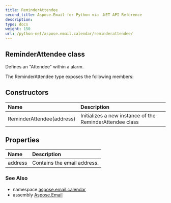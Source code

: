 ```yaml
---
title: ReminderAttendee
second_title: Aspose.Email for Python via .NET API Reference
description: 
type: docs
weight: 150
url: /python-net/aspose.email.calendar/reminderattendee/
---
```


## ReminderAttendee class

Defines an "Attendee" within a alarm.

The ReminderAttendee type exposes the following members:
## Constructors
| Name | Description |
| :- | :- |
|ReminderAttendee(address)|Initializes a new instance of the ReminderAttendee class|
## Properties
| Name | Description |
| :- | :- |
|address|Contains the email address.|

### See Also

* namespace [aspose.email.calendar](/python-net/aspose.email.calendar/)
* assembly [Aspose.Email](/python-net/)

